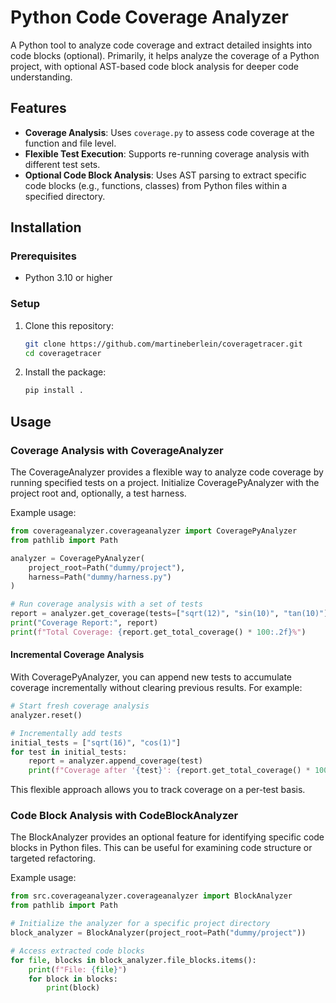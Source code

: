 # Python Code Coverage Analyzer

A Python tool to analyze code coverage and extract detailed insights into code blocks (optional). Primarily, it helps analyze the coverage of a Python project, with optional AST-based code block analysis for deeper code understanding.

## Features

- **Coverage Analysis**: Uses `coverage.py` to assess code coverage at the function and file level.
- **Flexible Test Execution**: Supports re-running coverage analysis with different test sets.
- **Optional Code Block Analysis**: Uses AST parsing to extract specific code blocks (e.g., functions, classes) from Python files within a specified directory.

## Installation

### Prerequisites

- Python 3.10 or higher

### Setup

1. Clone this repository:
   ```bash
   git clone https://github.com/martineberlein/coveragetracer.git
   cd coveragetracer
   ```

2. Install the package:
   ```bash
   pip install .
   ```

## Usage

### Coverage Analysis with CoverageAnalyzer

The CoverageAnalyzer provides a flexible way to analyze code coverage by running specified tests on a project. Initialize CoveragePyAnalyzer with the project root and, optionally, a test harness.

Example usage:

```python
from coverageanalyzer.coverageanalyzer import CoveragePyAnalyzer
from pathlib import Path

analyzer = CoveragePyAnalyzer(
    project_root=Path("dummy/project"),
    harness=Path("dummy/harness.py")
)

# Run coverage analysis with a set of tests
report = analyzer.get_coverage(tests=["sqrt(12)", "sin(10)", "tan(10)"])
print("Coverage Report:", report)
print(f"Total Coverage: {report.get_total_coverage() * 100:.2f}%")
```

#### Incremental Coverage Analysis

With CoveragePyAnalyzer, you can append new tests to accumulate coverage incrementally without clearing previous results. For example:

```python
# Start fresh coverage analysis
analyzer.reset()

# Incrementally add tests
initial_tests = ["sqrt(16)", "cos(1)"]
for test in initial_tests:
    report = analyzer.append_coverage(test)
    print(f"Coverage after '{test}': {report.get_total_coverage() * 100:.2f}%")
```

This flexible approach allows you to track coverage on a per-test basis.

### Code Block Analysis with CodeBlockAnalyzer

The BlockAnalyzer provides an optional feature for identifying specific code blocks in Python files. This can be useful for examining code structure or targeted refactoring.

Example usage:

```python
from src.coverageanalyzer.coverageanalyzer import BlockAnalyzer
from pathlib import Path

# Initialize the analyzer for a specific project directory
block_analyzer = BlockAnalyzer(project_root=Path("dummy/project"))

# Access extracted code blocks
for file, blocks in block_analyzer.file_blocks.items():
    print(f"File: {file}")
    for block in blocks:
        print(block)
```

